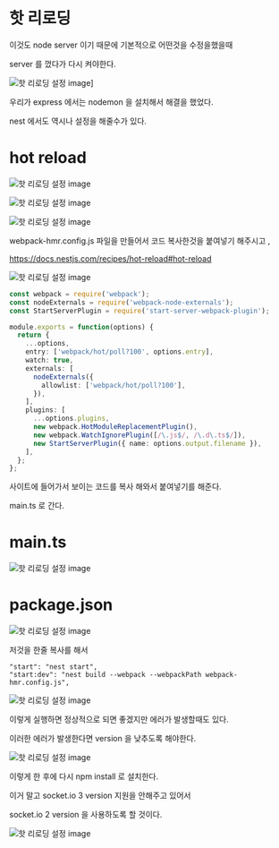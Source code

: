 # 핫 리로딩

이것도 node server 이기 때문에 기본적으로 어떤것을 수정을했을때

server 를 껐다가 다시 켜야한다.

![핫 리로딩 설정 image](https://slid-capture.s3.ap-northeast-2.amazonaws.com/public/capture_images/ad301128173845aaa73c98e21fd3ad62/76f7f3ee-e311-4ced-a8b1-3161198aac13.png)]


우리가 express 에서는 nodemon 을 설치해서 해결을 했었다.


nest 에서도 역시나 설정을 해줄수가 있다.

# hot reload

![핫 리로딩 설정 image](https://slid-capture.s3.ap-northeast-2.amazonaws.com/public/capture_images/ad301128173845aaa73c98e21fd3ad62/314218e9-a5de-4a03-9d15-decc3c3e8336.png)

![핫 리로딩 설정 image](https://slid-capture.s3.ap-northeast-2.amazonaws.com/public/capture_images/ad301128173845aaa73c98e21fd3ad62/3f5c7c4c-6818-484a-87ce-37d68fdfae3a.png)

![핫 리로딩 설정 image](https://slid-capture.s3.ap-northeast-2.amazonaws.com/public/capture_images/ad301128173845aaa73c98e21fd3ad62/90e9c8b0-1b7c-49bd-a41a-5546f9b68a98.png)


webpack-hmr.config.js 파일을 만들어서 코드 복사한것을 붙여넣기 해주시고 ,


https://docs.nestjs.com/recipes/hot-reload#hot-reload

![핫 리로딩 설정 image](https://slid-capture.s3.ap-northeast-2.amazonaws.com/public/image_upload/ad301128173845aaa73c98e21fd3ad62/a1e31460-4af2-4758-a160-4cf9bf46f53a.png)
```ts
const webpack = require('webpack');
const nodeExternals = require('webpack-node-externals');
const StartServerPlugin = require('start-server-webpack-plugin');

module.exports = function(options) {
  return {
    ...options,
    entry: ['webpack/hot/poll?100', options.entry],
    watch: true,
    externals: [
      nodeExternals({
        allowlist: ['webpack/hot/poll?100'],
      }),
    ],
    plugins: [
      ...options.plugins,
      new webpack.HotModuleReplacementPlugin(),
      new webpack.WatchIgnorePlugin([/\.js$/, /\.d\.ts$/]),
      new StartServerPlugin({ name: options.output.filename }),
    ],
  };
};
```

사이트에 들어가서 보이는 코드를 복사 해와서 붙여넣기를 해준다.


main.ts 로 간다.

# main.ts

![핫 리로딩 설정 image](https://slid-capture.s3.ap-northeast-2.amazonaws.com/public/capture_images/ad301128173845aaa73c98e21fd3ad62/29b62651-cf1e-416e-8bc6-e96419ec74b8.png)


# package.json

![핫 리로딩 설정 image](https://slid-capture.s3.ap-northeast-2.amazonaws.com/public/capture_images/ad301128173845aaa73c98e21fd3ad62/7818151d-00bb-4642-a8e2-646830b25a85.png)


저것을 한줄 복사를 해서

```
"start": "nest start",
"start:dev": "nest build --webpack --webpackPath webpack-hmr.config.js",
```

![핫 리로딩 설정 image](https://slid-capture.s3.ap-northeast-2.amazonaws.com/public/capture_images/ad301128173845aaa73c98e21fd3ad62/282cc2f0-36c1-42f8-905f-7373494abf76.png)


이렇게 실행하면 정상적으로 되면 좋겠지만 에러가 발생할때도 있다.


이러한 에러가 발생한다면 version 을 낮추도록 해야한다.

![핫 리로딩 설정 image](https://slid-capture.s3.ap-northeast-2.amazonaws.com/public/capture_images/ad301128173845aaa73c98e21fd3ad62/04181ef4-4e73-4406-b5ab-ec5c380b7a51.png)


이렇게 한 후에 다시 npm install 로 설치한다.


이거 말고 socket.io 3 version 지원을 안해주고 있어서


socket.io 2 version 을 사용하도록 할 것이다.

![핫 리로딩 설정 image](https://slid-capture.s3.ap-northeast-2.amazonaws.com/public/capture_images/ad301128173845aaa73c98e21fd3ad62/e43d7662-c4eb-4efe-ac00-dbbecd272386.png)


